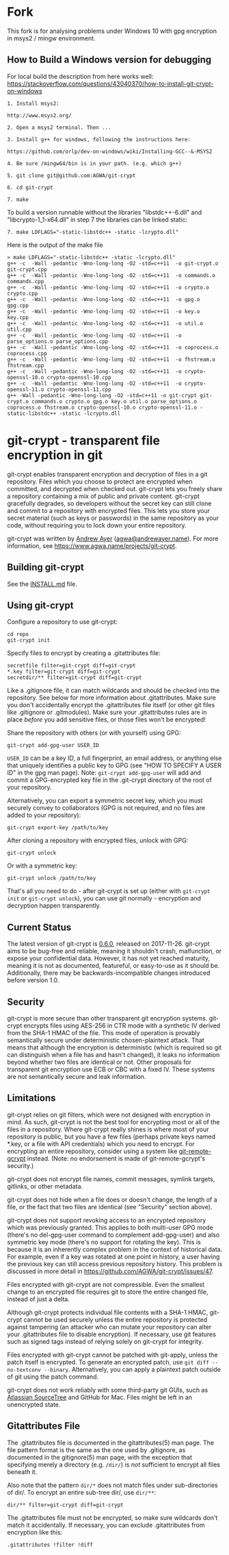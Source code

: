 Fork
====
This fork is for analysing problems under Windows 10 with gpg encryption in msys2 / mingw environment.

How to Build a Windows version for debugging
--------------------------------------------
For local build the description from here works well: 
https://stackoverflow.com/questions/43040370/how-to-install-git-crypt-on-windows



    1. Install msys2:

    http://www.msys2.org/

    2. Open a msys2 terminal. Then ...

    3. Install g++ for windows, following the instructions here:

    https://github.com/orlp/dev-on-windows/wiki/Installing-GCC--&-MSYS2

    4. Be sure /mingw64/bin is in your path. (e.g. which g++)

    5. git clone git@github.com:AGWA/git-crypt

    6. cd git-crypt

    7. make
    
To build a version runnable without the libraries "libstdc++-6.dll" and "libcrypto-1_1-x64.dll" in step 7 the libraries can be linked static:

    7. make LDFLAGS="-static-libstdc++ -static -lcrypto.dll"

Here is the output of the make file

```
> make LDFLAGS="-static-libstdc++ -static -lcrypto.dll"
g++ -c  -Wall -pedantic -Wno-long-long -O2 -std=c++11  -o git-crypt.o git-crypt.cpp
g++ -c  -Wall -pedantic -Wno-long-long -O2 -std=c++11  -o commands.o commands.cpp
g++ -c  -Wall -pedantic -Wno-long-long -O2 -std=c++11  -o crypto.o crypto.cpp
g++ -c  -Wall -pedantic -Wno-long-long -O2 -std=c++11  -o gpg.o gpg.cpp
g++ -c  -Wall -pedantic -Wno-long-long -O2 -std=c++11  -o key.o key.cpp
g++ -c  -Wall -pedantic -Wno-long-long -O2 -std=c++11  -o util.o util.cpp
g++ -c  -Wall -pedantic -Wno-long-long -O2 -std=c++11  -o parse_options.o parse_options.cpp
g++ -c  -Wall -pedantic -Wno-long-long -O2 -std=c++11  -o coprocess.o coprocess.cpp
g++ -c  -Wall -pedantic -Wno-long-long -O2 -std=c++11  -o fhstream.o fhstream.cpp
g++ -c  -Wall -pedantic -Wno-long-long -O2 -std=c++11  -o crypto-openssl-10.o crypto-openssl-10.cpp
g++ -c  -Wall -pedantic -Wno-long-long -O2 -std=c++11  -o crypto-openssl-11.o crypto-openssl-11.cpp
g++ -Wall -pedantic -Wno-long-long -O2 -std=c++11 -o git-crypt git-crypt.o commands.o crypto.o gpg.o key.o util.o parse_options.o coprocess.o fhstream.o crypto-openssl-10.o crypto-openssl-11.o -static-libstdc++ -static -lcrypto.dll
```






git-crypt - transparent file encryption in git
==============================================

git-crypt enables transparent encryption and decryption of files in a
git repository.  Files which you choose to protect are encrypted when
committed, and decrypted when checked out.  git-crypt lets you freely
share a repository containing a mix of public and private content.
git-crypt gracefully degrades, so developers without the secret key can
still clone and commit to a repository with encrypted files.  This lets
you store your secret material (such as keys or passwords) in the same
repository as your code, without requiring you to lock down your entire
repository.

git-crypt was written by [Andrew Ayer](https://www.agwa.name) (agwa@andrewayer.name).
For more information, see <https://www.agwa.name/projects/git-crypt>.

Building git-crypt
------------------
See the [INSTALL.md](INSTALL.md) file.


Using git-crypt
---------------

Configure a repository to use git-crypt:

    cd repo
    git-crypt init

Specify files to encrypt by creating a .gitattributes file:

    secretfile filter=git-crypt diff=git-crypt
    *.key filter=git-crypt diff=git-crypt
    secretdir/** filter=git-crypt diff=git-crypt

Like a .gitignore file, it can match wildcards and should be checked into
the repository.  See below for more information about .gitattributes.
Make sure you don't accidentally encrypt the .gitattributes file itself
(or other git files like .gitignore or .gitmodules).  Make sure your
.gitattributes rules are in place *before* you add sensitive files, or
those files won't be encrypted!

Share the repository with others (or with yourself) using GPG:

    git-crypt add-gpg-user USER_ID

`USER_ID` can be a key ID, a full fingerprint, an email address, or
anything else that uniquely identifies a public key to GPG (see "HOW TO
SPECIFY A USER ID" in the gpg man page).  Note: `git-crypt add-gpg-user`
will add and commit a GPG-encrypted key file in the .git-crypt directory
of the root of your repository.

Alternatively, you can export a symmetric secret key, which you must
securely convey to collaborators (GPG is not required, and no files
are added to your repository):

    git-crypt export-key /path/to/key

After cloning a repository with encrypted files, unlock with GPG:

    git-crypt unlock

Or with a symmetric key:

    git-crypt unlock /path/to/key

That's all you need to do - after git-crypt is set up (either with
`git-crypt init` or `git-crypt unlock`), you can use git normally -
encryption and decryption happen transparently.

Current Status
--------------

The latest version of git-crypt is [0.6.0](NEWS.md), released on
2017-11-26.  git-crypt aims to be bug-free and reliable, meaning it
shouldn't crash, malfunction, or expose your confidential data.
However, it has not yet reached maturity, meaning it is not as
documented, featureful, or easy-to-use as it should be.  Additionally,
there may be backwards-incompatible changes introduced before version
1.0.

Security
--------

git-crypt is more secure than other transparent git encryption systems.
git-crypt encrypts files using AES-256 in CTR mode with a synthetic IV
derived from the SHA-1 HMAC of the file.  This mode of operation is
provably semantically secure under deterministic chosen-plaintext attack.
That means that although the encryption is deterministic (which is
required so git can distinguish when a file has and hasn't changed),
it leaks no information beyond whether two files are identical or not.
Other proposals for transparent git encryption use ECB or CBC with a
fixed IV.  These systems are not semantically secure and leak information.

Limitations
-----------

git-crypt relies on git filters, which were not designed with encryption
in mind.  As such, git-crypt is not the best tool for encrypting most or
all of the files in a repository. Where git-crypt really shines is where
most of your repository is public, but you have a few files (perhaps
private keys named *.key, or a file with API credentials) which you
need to encrypt.  For encrypting an entire repository, consider using a
system like [git-remote-gcrypt](https://spwhitton.name/tech/code/git-remote-gcrypt/)
instead.  (Note: no endorsement is made of git-remote-gcrypt's security.)

git-crypt does not encrypt file names, commit messages, symlink targets,
gitlinks, or other metadata.

git-crypt does not hide when a file does or doesn't change, the length
of a file, or the fact that two files are identical (see "Security"
section above).

git-crypt does not support revoking access to an encrypted repository
which was previously granted. This applies to both multi-user GPG
mode (there's no del-gpg-user command to complement add-gpg-user)
and also symmetric key mode (there's no support for rotating the key).
This is because it is an inherently complex problem in the context
of historical data. For example, even if a key was rotated at one
point in history, a user having the previous key can still access
previous repository history. This problem is discussed in more detail in
<https://github.com/AGWA/git-crypt/issues/47>.

Files encrypted with git-crypt are not compressible.  Even the smallest
change to an encrypted file requires git to store the entire changed file,
instead of just a delta.

Although git-crypt protects individual file contents with a SHA-1
HMAC, git-crypt cannot be used securely unless the entire repository is
protected against tampering (an attacker who can mutate your repository
can alter your .gitattributes file to disable encryption).  If necessary,
use git features such as signed tags instead of relying solely on
git-crypt for integrity.

Files encrypted with git-crypt cannot be patched with git-apply, unless
the patch itself is encrypted.  To generate an encrypted patch, use `git
diff --no-textconv --binary`.  Alternatively, you can apply a plaintext
patch outside of git using the patch command.

git-crypt does not work reliably with some third-party git GUIs, such
as [Atlassian SourceTree](https://jira.atlassian.com/browse/SRCTREE-2511)
and GitHub for Mac.  Files might be left in an unencrypted state.

Gitattributes File
------------------

The .gitattributes file is documented in the gitattributes(5) man page.
The file pattern format is the same as the one used by .gitignore,
as documented in the gitignore(5) man page, with the exception that
specifying merely a directory (e.g. `/dir/`) is *not* sufficient to
encrypt all files beneath it.

Also note that the pattern `dir/*` does not match files under
sub-directories of dir/.  To encrypt an entire sub-tree dir/, use `dir/**`:

    dir/** filter=git-crypt diff=git-crypt

The .gitattributes file must not be encrypted, so make sure wildcards don't
match it accidentally.  If necessary, you can exclude .gitattributes from
encryption like this:

    .gitattributes !filter !diff
